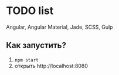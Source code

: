 TODO list
=================

Angular, Angular Material, Jade, SCSS, Gulp


Как запустить?
-------------------------------------

1. `npm start`
2. открыть http://localhost:8080


